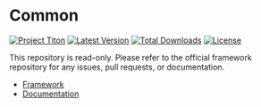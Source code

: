 # Common #
[![Project Titon](https://img.shields.io/badge/project-titon-82667d.svg?style=flat)](http://titon.io)
[![Latest Version](https://img.shields.io/packagist/v/titon/common.svg?style=flat)](https://packagist.org/packages/titon/common)
[![Total Downloads](https://img.shields.io/packagist/dm/titon/common.svg?style=flat)](https://packagist.org/packages/titon/common)
[![License](https://img.shields.io/packagist/l/titon/common.svg?style=flat)](https://github.com/titon/common/blob/master/license.md)

This repository is read-only. Please refer to the official framework repository for any issues, pull requests, or documentation.

* [Framework](https://github.com/titon/framework)
* [Documentation](https://github.com/titon/framework/blob/master/docs/en/packages/common/index.md)

